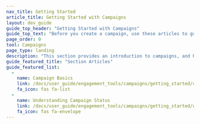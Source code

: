 ```yaml
---
nav_title: Getting Started
article_title: Getting Started with Campaigns
layout: dev_guide
guide_top_header: "Getting Started with Campaigns"
guide_top_text: "Before you create a campaign, use these articles to guide your planning for your campaign and understand what you can do."
page_order: 0
tool: Campaigns
page_type: landing
description: "This section provides an introduction to campaigns, and how you can use them to build your message strategy."
guide_featured_title: "Section Articles"
guide_featured_list:
  - 
    name: Campaign Basics
    link: /docs/user_guide/engagement_tools/campaigns/getting_started/campaign_basics/
    fa_icon: fas fa-list
  - 
    name: Understanding Campaign Status
    link: /docs/user_guide/engagement_tools/campaigns/getting_started/understanding_campaign_status/
    fa_icon: fas fa-envelope
---
```


